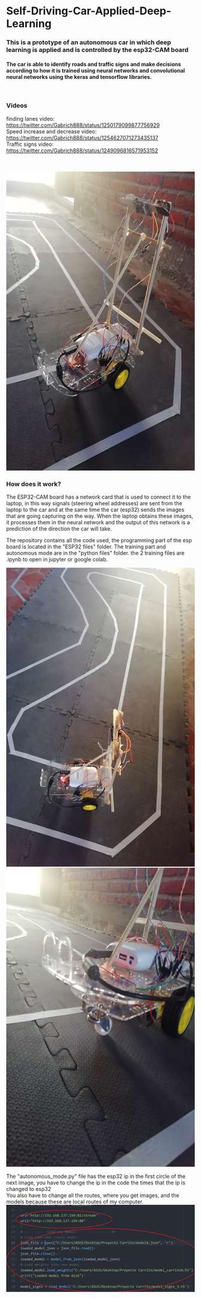 # Self-Driving-Car-Applied-Deep-Learning <br>
### This is a prototype of an autonomous car in which deep learning is applied and is controlled by the esp32-CAM board
#### The car is able to identify roads and traffic signs and make decisions according to how it is trained using neural networks and convolutional neural networks using the keras and tensorflow libraries.
<br>

### Videos <br>
finding lanes video: <br>
https://twitter.com/Gabrich888/status/1250179099877756929   <br>
Speed increase and decrease video:  <br>
https://twitter.com/Gabrich888/status/1254627071273435137   <br>
Traffic signs video: <br>
https://twitter.com/Gabrich888/status/1249096816571953152    <br>
<br><br>

<img src="images/img_1.jpg" height="800">
<br>

### How does it work? <br>

The ESP32-CAM board has a network card that is used to connect it to the laptop, in this way signals (steering wheel addresses) are sent from the laptop to the car and at the same time the car (esp32) sends the images that are going capturing on the way.
When the laptop obtains these images, it processes them in the neural network and the output of this network is a prediction of the direction the car will take.


The repository contains all the code used, the programming part of the esp board is located in the "ESP32 files" folder.
The training part and autonomous mode are in the "python files" folder. the 2 training files are .ipynb to open in jupyter or google colab.

<img src="images/img_2.jpg" height="800">
<img src="images/img_3.jpg" height="800">

The "autonomous_mode.py" file has the esp32 ip in the first circle of the next image, you have to change the ip in the code the times that the ip is changed to esp32
<br> You also have to change all the routes, where you get images, and the models because these are local routes of my computer.
![](images/routes.png)
